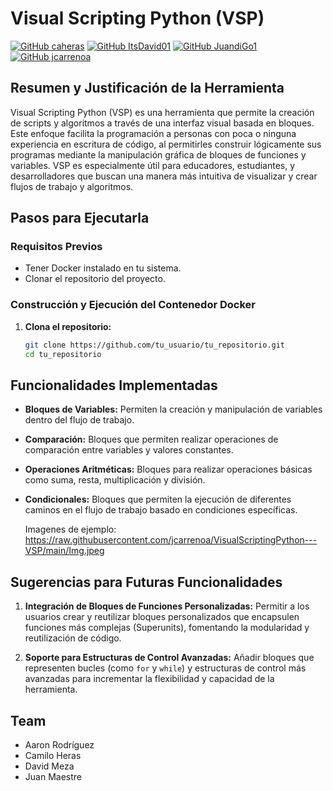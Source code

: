 # Visual Scripting Python (VSP)
[![GitHub caheras](https://img.shields.io/badge/by-caheras-blue)](https://github.com/caheras)
[![GitHub ItsDavid01](https://img.shields.io/badge/by-ItsDavid01-green)](https://github.com/ItsDavid01)
[![GitHub JuandiGo1](https://img.shields.io/badge/by-JuandiGo1-red)](https://github.com/JuandiGo1)
[![GitHub jcarrenoa](https://img.shields.io/badge/by-jcarrenoa-purple)](https://github.com/jcarrenoa)

## Resumen y Justificación de la Herramienta

Visual Scripting Python (VSP) es una herramienta que permite la creación de scripts y algoritmos a través de una interfaz visual basada en bloques. Este enfoque facilita la programación a personas con poca o ninguna experiencia en escritura de código, al permitirles construir lógicamente sus programas mediante la manipulación gráfica de bloques de funciones y variables. VSP es especialmente útil para educadores, estudiantes, y desarrolladores que buscan una manera más intuitiva de visualizar y crear flujos de trabajo y algoritmos.

## Pasos para Ejecutarla

### Requisitos Previos

- Tener Docker instalado en tu sistema.
- Clonar el repositorio del proyecto.

### Construcción y Ejecución del Contenedor Docker

1. **Clona el repositorio:**

    ```bash
    git clone https://github.com/tu_usuario/tu_repositorio.git
    cd tu_repositorio
    ```

## Funcionalidades Implementadas

- **Bloques de Variables:**
  Permiten la creación y manipulación de variables dentro del flujo de trabajo.

- **Comparación:**
  Bloques que permiten realizar operaciones de comparación entre variables y valores constantes.

- **Operaciones Aritméticas:**
  Bloques para realizar operaciones básicas como suma, resta, multiplicación y división.

- **Condicionales:**
  Bloques que permiten la ejecución de diferentes caminos en el flujo de trabajo basado en condiciones específicas.

  Imagenes de ejemplo: 
  https://raw.githubusercontent.com/jcarrenoa/VisualScriptingPython---VSP/main/Img.jpeg

  

## Sugerencias para Futuras Funcionalidades

1. **Integración de Bloques de Funciones Personalizadas:**
   Permitir a los usuarios crear y reutilizar bloques personalizados que encapsulen funciones más complejas (Superunits), fomentando la modularidad y reutilización de código.

2. **Soporte para Estructuras de Control Avanzadas:**
   Añadir bloques que representen bucles (como `for` y `while`) y estructuras de control más avanzadas para incrementar la flexibilidad y capacidad de la herramienta.

## Team
- Aaron Rodríguez 
- Camilo Heras
- David Meza
- Juan Maestre
